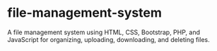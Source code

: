 # file-management-system
A file management system using HTML, CSS, Bootstrap, PHP, and JavaScript for organizing, uploading, downloading, and deleting files.
